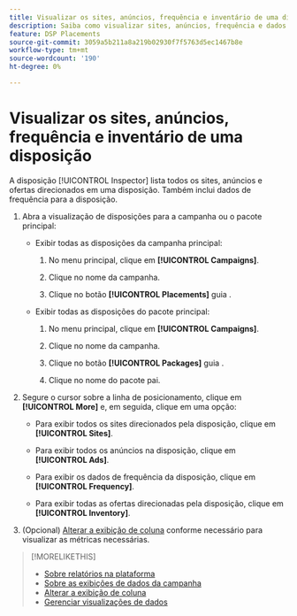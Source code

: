 ```yaml
---
title: Visualizar os sites, anúncios, frequência e inventário de uma disposição
description: Saiba como visualizar sites, anúncios, frequência e dados de inventário direcionados para uma disposição.
feature: DSP Placements
source-git-commit: 3059a5b211a8a219b02930f7f5763d5ec1467b8e
workflow-type: tm+mt
source-wordcount: '190'
ht-degree: 0%

---
```


# Visualizar os sites, anúncios, frequência e inventário de uma disposição

A disposição [!UICONTROL Inspector] lista todos os sites, anúncios e ofertas direcionados em uma disposição. Também inclui dados de frequência para a disposição.

1. Abra a visualização de disposições para a campanha ou o pacote principal:

   * Exibir todas as disposições da campanha principal:

      1. No menu principal, clique em **[!UICONTROL Campaigns]**.

      1. Clique no nome da campanha.

      1. Clique no botão **[!UICONTROL Placements]** guia .
   * Exibir todas as disposições do pacote principal:

      1. No menu principal, clique em **[!UICONTROL Campaigns]**.

      1. Clique no nome da campanha.

      1. Clique no botão **[!UICONTROL Packages]** guia .

      1. Clique no nome do pacote pai.


1. Segure o cursor sobre a linha de posicionamento, clique em **[!UICONTROL More]** e, em seguida, clique em uma opção:

   * Para exibir todos os sites direcionados pela disposição, clique em **[!UICONTROL Sites]**.

   * Para exibir todos os anúncios na disposição, clique em **[!UICONTROL Ads]**.

   * Para exibir os dados de frequência da disposição, clique em **[!UICONTROL Frequency]**.

   * Para exibir todas as ofertas direcionadas pela disposição, clique em **[!UICONTROL Inventory]**.

1. (Opcional) [Alterar a exibição de coluna](column-view-change.md) conforme necessário para visualizar as métricas necessárias.

>[!MORELIKETHIS]
>
>* [Sobre relatórios na plataforma](campaign-reports-about.md)
>* [Sobre as exibições de dados da campanha](campaign-data-views-about.md)
>* [Alterar a exibição de coluna](column-view-change.md)
>* [Gerenciar visualizações de dados](campaign-data-visualization-manage.md)

